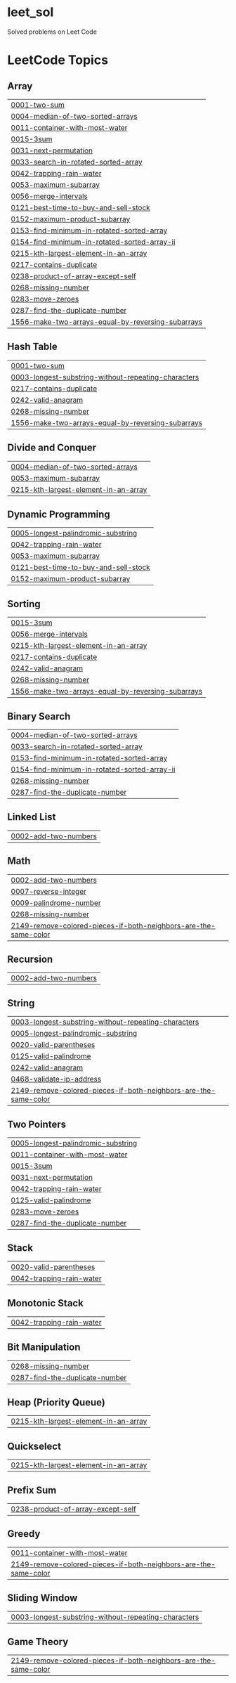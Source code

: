 # leet_sol

Solved problems on Leet Code

<!---LeetCode Topics Start-->
# LeetCode Topics
## Array
|  |
| ------- |
| [0001-two-sum](https://github.com/edwinadsouza/leet_sol/tree/master/0001-two-sum) |
| [0004-median-of-two-sorted-arrays](https://github.com/edwinadsouza/leet_sol/tree/master/0004-median-of-two-sorted-arrays) |
| [0011-container-with-most-water](https://github.com/edwinadsouza/leet_sol/tree/master/0011-container-with-most-water) |
| [0015-3sum](https://github.com/edwinadsouza/leet_sol/tree/master/0015-3sum) |
| [0031-next-permutation](https://github.com/edwinadsouza/leet_sol/tree/master/0031-next-permutation) |
| [0033-search-in-rotated-sorted-array](https://github.com/edwinadsouza/leet_sol/tree/master/0033-search-in-rotated-sorted-array) |
| [0042-trapping-rain-water](https://github.com/edwinadsouza/leet_sol/tree/master/0042-trapping-rain-water) |
| [0053-maximum-subarray](https://github.com/edwinadsouza/leet_sol/tree/master/0053-maximum-subarray) |
| [0056-merge-intervals](https://github.com/edwinadsouza/leet_sol/tree/master/0056-merge-intervals) |
| [0121-best-time-to-buy-and-sell-stock](https://github.com/edwinadsouza/leet_sol/tree/master/0121-best-time-to-buy-and-sell-stock) |
| [0152-maximum-product-subarray](https://github.com/edwinadsouza/leet_sol/tree/master/0152-maximum-product-subarray) |
| [0153-find-minimum-in-rotated-sorted-array](https://github.com/edwinadsouza/leet_sol/tree/master/0153-find-minimum-in-rotated-sorted-array) |
| [0154-find-minimum-in-rotated-sorted-array-ii](https://github.com/edwinadsouza/leet_sol/tree/master/0154-find-minimum-in-rotated-sorted-array-ii) |
| [0215-kth-largest-element-in-an-array](https://github.com/edwinadsouza/leet_sol/tree/master/0215-kth-largest-element-in-an-array) |
| [0217-contains-duplicate](https://github.com/edwinadsouza/leet_sol/tree/master/0217-contains-duplicate) |
| [0238-product-of-array-except-self](https://github.com/edwinadsouza/leet_sol/tree/master/0238-product-of-array-except-self) |
| [0268-missing-number](https://github.com/edwinadsouza/leet_sol/tree/master/0268-missing-number) |
| [0283-move-zeroes](https://github.com/edwinadsouza/leet_sol/tree/master/0283-move-zeroes) |
| [0287-find-the-duplicate-number](https://github.com/edwinadsouza/leet_sol/tree/master/0287-find-the-duplicate-number) |
| [1556-make-two-arrays-equal-by-reversing-subarrays](https://github.com/edwinadsouza/leet_sol/tree/master/1556-make-two-arrays-equal-by-reversing-subarrays) |
## Hash Table
|  |
| ------- |
| [0001-two-sum](https://github.com/edwinadsouza/leet_sol/tree/master/0001-two-sum) |
| [0003-longest-substring-without-repeating-characters](https://github.com/edwinadsouza/leet_sol/tree/master/0003-longest-substring-without-repeating-characters) |
| [0217-contains-duplicate](https://github.com/edwinadsouza/leet_sol/tree/master/0217-contains-duplicate) |
| [0242-valid-anagram](https://github.com/edwinadsouza/leet_sol/tree/master/0242-valid-anagram) |
| [0268-missing-number](https://github.com/edwinadsouza/leet_sol/tree/master/0268-missing-number) |
| [1556-make-two-arrays-equal-by-reversing-subarrays](https://github.com/edwinadsouza/leet_sol/tree/master/1556-make-two-arrays-equal-by-reversing-subarrays) |
## Divide and Conquer
|  |
| ------- |
| [0004-median-of-two-sorted-arrays](https://github.com/edwinadsouza/leet_sol/tree/master/0004-median-of-two-sorted-arrays) |
| [0053-maximum-subarray](https://github.com/edwinadsouza/leet_sol/tree/master/0053-maximum-subarray) |
| [0215-kth-largest-element-in-an-array](https://github.com/edwinadsouza/leet_sol/tree/master/0215-kth-largest-element-in-an-array) |
## Dynamic Programming
|  |
| ------- |
| [0005-longest-palindromic-substring](https://github.com/edwinadsouza/leet_sol/tree/master/0005-longest-palindromic-substring) |
| [0042-trapping-rain-water](https://github.com/edwinadsouza/leet_sol/tree/master/0042-trapping-rain-water) |
| [0053-maximum-subarray](https://github.com/edwinadsouza/leet_sol/tree/master/0053-maximum-subarray) |
| [0121-best-time-to-buy-and-sell-stock](https://github.com/edwinadsouza/leet_sol/tree/master/0121-best-time-to-buy-and-sell-stock) |
| [0152-maximum-product-subarray](https://github.com/edwinadsouza/leet_sol/tree/master/0152-maximum-product-subarray) |
## Sorting
|  |
| ------- |
| [0015-3sum](https://github.com/edwinadsouza/leet_sol/tree/master/0015-3sum) |
| [0056-merge-intervals](https://github.com/edwinadsouza/leet_sol/tree/master/0056-merge-intervals) |
| [0215-kth-largest-element-in-an-array](https://github.com/edwinadsouza/leet_sol/tree/master/0215-kth-largest-element-in-an-array) |
| [0217-contains-duplicate](https://github.com/edwinadsouza/leet_sol/tree/master/0217-contains-duplicate) |
| [0242-valid-anagram](https://github.com/edwinadsouza/leet_sol/tree/master/0242-valid-anagram) |
| [0268-missing-number](https://github.com/edwinadsouza/leet_sol/tree/master/0268-missing-number) |
| [1556-make-two-arrays-equal-by-reversing-subarrays](https://github.com/edwinadsouza/leet_sol/tree/master/1556-make-two-arrays-equal-by-reversing-subarrays) |
## Binary Search
|  |
| ------- |
| [0004-median-of-two-sorted-arrays](https://github.com/edwinadsouza/leet_sol/tree/master/0004-median-of-two-sorted-arrays) |
| [0033-search-in-rotated-sorted-array](https://github.com/edwinadsouza/leet_sol/tree/master/0033-search-in-rotated-sorted-array) |
| [0153-find-minimum-in-rotated-sorted-array](https://github.com/edwinadsouza/leet_sol/tree/master/0153-find-minimum-in-rotated-sorted-array) |
| [0154-find-minimum-in-rotated-sorted-array-ii](https://github.com/edwinadsouza/leet_sol/tree/master/0154-find-minimum-in-rotated-sorted-array-ii) |
| [0268-missing-number](https://github.com/edwinadsouza/leet_sol/tree/master/0268-missing-number) |
| [0287-find-the-duplicate-number](https://github.com/edwinadsouza/leet_sol/tree/master/0287-find-the-duplicate-number) |
## Linked List
|  |
| ------- |
| [0002-add-two-numbers](https://github.com/edwinadsouza/leet_sol/tree/master/0002-add-two-numbers) |
## Math
|  |
| ------- |
| [0002-add-two-numbers](https://github.com/edwinadsouza/leet_sol/tree/master/0002-add-two-numbers) |
| [0007-reverse-integer](https://github.com/edwinadsouza/leet_sol/tree/master/0007-reverse-integer) |
| [0009-palindrome-number](https://github.com/edwinadsouza/leet_sol/tree/master/0009-palindrome-number) |
| [0268-missing-number](https://github.com/edwinadsouza/leet_sol/tree/master/0268-missing-number) |
| [2149-remove-colored-pieces-if-both-neighbors-are-the-same-color](https://github.com/edwinadsouza/leet_sol/tree/master/2149-remove-colored-pieces-if-both-neighbors-are-the-same-color) |
## Recursion
|  |
| ------- |
| [0002-add-two-numbers](https://github.com/edwinadsouza/leet_sol/tree/master/0002-add-two-numbers) |
## String
|  |
| ------- |
| [0003-longest-substring-without-repeating-characters](https://github.com/edwinadsouza/leet_sol/tree/master/0003-longest-substring-without-repeating-characters) |
| [0005-longest-palindromic-substring](https://github.com/edwinadsouza/leet_sol/tree/master/0005-longest-palindromic-substring) |
| [0020-valid-parentheses](https://github.com/edwinadsouza/leet_sol/tree/master/0020-valid-parentheses) |
| [0125-valid-palindrome](https://github.com/edwinadsouza/leet_sol/tree/master/0125-valid-palindrome) |
| [0242-valid-anagram](https://github.com/edwinadsouza/leet_sol/tree/master/0242-valid-anagram) |
| [0468-validate-ip-address](https://github.com/edwinadsouza/leet_sol/tree/master/0468-validate-ip-address) |
| [2149-remove-colored-pieces-if-both-neighbors-are-the-same-color](https://github.com/edwinadsouza/leet_sol/tree/master/2149-remove-colored-pieces-if-both-neighbors-are-the-same-color) |
## Two Pointers
|  |
| ------- |
| [0005-longest-palindromic-substring](https://github.com/edwinadsouza/leet_sol/tree/master/0005-longest-palindromic-substring) |
| [0011-container-with-most-water](https://github.com/edwinadsouza/leet_sol/tree/master/0011-container-with-most-water) |
| [0015-3sum](https://github.com/edwinadsouza/leet_sol/tree/master/0015-3sum) |
| [0031-next-permutation](https://github.com/edwinadsouza/leet_sol/tree/master/0031-next-permutation) |
| [0042-trapping-rain-water](https://github.com/edwinadsouza/leet_sol/tree/master/0042-trapping-rain-water) |
| [0125-valid-palindrome](https://github.com/edwinadsouza/leet_sol/tree/master/0125-valid-palindrome) |
| [0283-move-zeroes](https://github.com/edwinadsouza/leet_sol/tree/master/0283-move-zeroes) |
| [0287-find-the-duplicate-number](https://github.com/edwinadsouza/leet_sol/tree/master/0287-find-the-duplicate-number) |
## Stack
|  |
| ------- |
| [0020-valid-parentheses](https://github.com/edwinadsouza/leet_sol/tree/master/0020-valid-parentheses) |
| [0042-trapping-rain-water](https://github.com/edwinadsouza/leet_sol/tree/master/0042-trapping-rain-water) |
## Monotonic Stack
|  |
| ------- |
| [0042-trapping-rain-water](https://github.com/edwinadsouza/leet_sol/tree/master/0042-trapping-rain-water) |
## Bit Manipulation
|  |
| ------- |
| [0268-missing-number](https://github.com/edwinadsouza/leet_sol/tree/master/0268-missing-number) |
| [0287-find-the-duplicate-number](https://github.com/edwinadsouza/leet_sol/tree/master/0287-find-the-duplicate-number) |
## Heap (Priority Queue)
|  |
| ------- |
| [0215-kth-largest-element-in-an-array](https://github.com/edwinadsouza/leet_sol/tree/master/0215-kth-largest-element-in-an-array) |
## Quickselect
|  |
| ------- |
| [0215-kth-largest-element-in-an-array](https://github.com/edwinadsouza/leet_sol/tree/master/0215-kth-largest-element-in-an-array) |
## Prefix Sum
|  |
| ------- |
| [0238-product-of-array-except-self](https://github.com/edwinadsouza/leet_sol/tree/master/0238-product-of-array-except-self) |
## Greedy
|  |
| ------- |
| [0011-container-with-most-water](https://github.com/edwinadsouza/leet_sol/tree/master/0011-container-with-most-water) |
| [2149-remove-colored-pieces-if-both-neighbors-are-the-same-color](https://github.com/edwinadsouza/leet_sol/tree/master/2149-remove-colored-pieces-if-both-neighbors-are-the-same-color) |
## Sliding Window
|  |
| ------- |
| [0003-longest-substring-without-repeating-characters](https://github.com/edwinadsouza/leet_sol/tree/master/0003-longest-substring-without-repeating-characters) |
## Game Theory
|  |
| ------- |
| [2149-remove-colored-pieces-if-both-neighbors-are-the-same-color](https://github.com/edwinadsouza/leet_sol/tree/master/2149-remove-colored-pieces-if-both-neighbors-are-the-same-color) |
<!---LeetCode Topics End-->